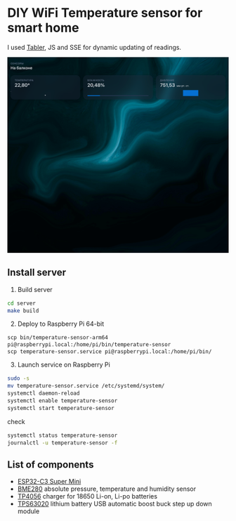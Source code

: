 # DIY WiFi Temperature sensor for smart home

I used [Tabler](https://tabler.io/), JS and SSE for dynamic updating of readings.

![preview](docs/preview.png)

## Install server
1. Build server
```sh
cd server
make build
```
2. Deploy to Raspberry Pi 64-bit
```
scp bin/temperature-sensor-arm64 pi@raspberrypi.local:/home/pi/bin/temperature-sensor
scp temperature-sensor.service pi@raspberrypi.local:/home/pi/bin/
```
3. Launch service on Raspberry Pi   
```sh
sudo -s
mv temperature-sensor.service /etc/systemd/system/
systemctl daemon-reload
systemctl enable temperature-sensor
systemctl start temperature-sensor
```
check
```sh
systemctl status temperature-sensor
journalctl -u temperature-sensor -f
```

## List of components
- [ESP32-C3 Super Mini](https://github.com/sidharthmohannair/Tutorial-ESP32-C3-Super-Mini)
- [BME280](https://sl.aliexpress.ru/p?key=8LKXGPY) absolute pressure, temperature and humidity sensor
- [TP4056](https://sl.aliexpress.ru/p?key=zPKXG7G) charger for 18650 Li-on, Li-po batteries
- [TPS63020](https://sl.aliexpress.ru/p?key=fyKXGnz) lithium battery USB automatic boost buck step up down module
